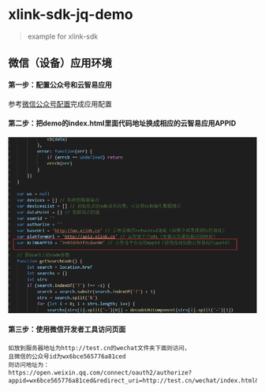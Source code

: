 # xlink-sdk-jq-demo

> example for xlink-sdk


## 微信（设备）应用环境
#### 第一步：配置公众号和云智易应用
参考[微信公众号配置](https://docs.xlink.cn/pages/viewpage.action?pageId=4063254)完成应用配置

#### 第二步：把demo的index.html里面代码地址换成相应的云智易应用APPID
![图1](./resource/image/setting.png)


#### 第三步：使用微信开发者工具访问页面
```
如放到服务器地址为http://test.cn的wechat文件夹下面则访问，
且微信的公众号id为wx6bce565776a81ced
则访问地址为：
https://open.weixin.qq.com/connect/oauth2/authorize?appid=wx6bce565776a81ced&redirect_uri=http://test.cn/wechat/index.html&response_type=code&scope=snsapi_base&state=STATE#wechat_redirect
```
